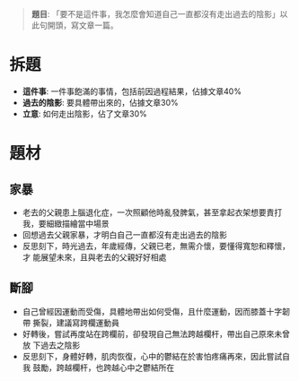 > **題目**:
> 「要不是這件事，我怎麼會知道自己一直都沒有走出過去的陰影」以此句開頭，寫文章一篇。

# 拆題
- **這件事**: 一件事飽滿的事情，包括前因過程結果，佔據文章40%
- **過去的陰影**: 要具體帶出來的，佔據文章30%
- **立意**: 如何走出陰影，佔了文章30%

# 題材
## 家暴
- 老去的父親患上腦退化症，一次照顧他時亂發脾氣，甚至拿起衣架想要責打我，要細緻描繪當中場景
- 回想過去父親家暴，才明白自己一直都沒有走出過去的陰影
- 反思刻下，時光過去，年歲經傳，父親已老，無需介懷，要懂得寬恕和釋懷，才 能展望未來，且與老去的父親好好相處

## 斷腳
- 自己曾經因運動而受傷，具體地帶出如何受傷，且什麼運動，因而膝蓋十字韌帶 撕裂，建議寫跨欄運動員
- 好轉後，嘗試再度站在跨欄前，卻發現自己無法跨越欄杆，帶出自己原來未曾放 下過去之陰影
- 反思刻下，身體好轉，肌肉恢復，心中的鬱結在於害怕疼痛再來，因此嘗試自我 鼓勵，跨越欄杆，也跨越心中之鬱結所在
